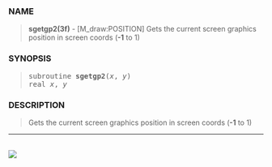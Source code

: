 <?
<body>
  <a name="top" id="top"></a>
  <div id="Container">
    <div id="Content">
      <div class="c361">
      </div><a name="0"></a>
      <h3><a name="0">NAME</a></h3>
      <blockquote>
        <b>sgetgp2(3f)</b> - [M_draw:POSITION] Gets the current screen graphics position in screen coords (<b>-1</b> to 1) <b></b>
      </blockquote><a name="contents" id="contents"></a>
      <h3><a name="3">SYNOPSIS</a></h3>
      <blockquote>
        <pre>
subroutine <b>sgetgp2</b>(<i>x</i>, <i>y</i>)
real <i>x</i>, <i>y</i>
</pre>
      </blockquote><a name="2"></a>
      <h3><a name="2">DESCRIPTION</a></h3>
      <blockquote>
        Gets the current screen graphics position in screen coords (<b>-1</b> to 1)
      </blockquote>
      <hr />
      <br />
      <div class="c361"><img src="../images/sgetgp2.3m_draw.gif" /></div>
    </div>
  </div>
</body>

